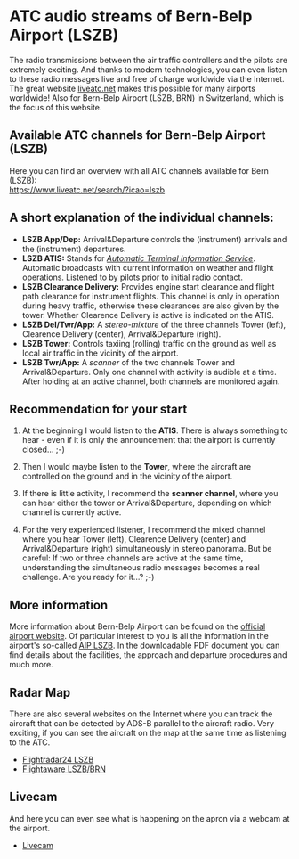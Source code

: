 # ATC audio streams of Bern-Belp Airport (LSZB)

The radio transmissions between the air traffic controllers and the pilots are extremely exciting. And thanks to modern technologies, you can even listen to these radio messages live and free of charge worldwide via the Internet. The great website [liveatc.net](http://liveatc.net) makes this possible for many airports worldwide! Also for Bern-Belp Airport (LSZB, BRN) in Switzerland, which is the focus of this website.

## Available ATC channels for Bern-Belp Airport (LSZB)
Here you can find an overview with all ATC channels available for Bern (LSZB):</br>
<a href="https://www.liveatc.net/search/?icao=lszb" target="_blank">https://www.liveatc.net/search/?icao=lszb</a>

## A short explanation of the individual channels:
- **LSZB App/Dep:** Arrival&Departure controls the (instrument) arrivals and the (instrument) departures. 
- **LSZB ATIS:** Stands for *[Automatic Terminal Information Service](https://en.wikipedia.org/wiki/Automatic_terminal_information_service)*. Automatic broadcasts with current information on weather and flight operations. Listened to by pilots prior to initial radio contact.
- **LSZB Clearance Delivery:** Provides engine start clearance and flight path clearance for instrument flights. This channel is only in operation during heavy traffic, otherwise these clearances are also given by the tower. Whether Clearence Delivery is active is indicated on the ATIS. 
- **LSZB Del/Twr/App:** A *stereo-mixture* of the three channels Tower (left), Clearence Delivery (center), Arrival&Departure (right).
- **LSZB Tower:** Controls taxiing (rolling) traffic on the ground as well as local air traffic in the vicinity of the airport.
- **LSZB Twr/App:** A *scanner* of the two channels Tower and Arrival&Departure. Only one channel with activity is audible at a time. After holding at an active channel, both channels are monitored again.

## Recommendation for your start

1. At the beginning I would listen to the **ATIS**. There is always something to hear - even if it is only the announcement that the airport is currently closed... ;-)

2. Then I would maybe listen to the **Tower**, where the aircraft are controlled on the ground and in the vicinity of the airport.

3. If there is little activity, I recommend the **scanner channel**, where you can hear either the tower or Arrival&Departure, depending on which channel is currently active.

4. For the very experienced listener, I recommend the mixed channel where you hear Tower (left), Clearence Delivery (center) and Arrival&Departure (right) simultaneously in stereo panorama. But be careful: If two or three channels are active at the same time, understanding the simultaneous radio messages becomes a real challenge. Are you ready for it...? ;-)

## More information
More information about Bern-Belp Airport can be found on the [official airport website](https://www.bernairport.ch). Of particular interest to you is all the information in the airport's so-called <a href="https://www.bernairport.ch/de/aviation/flugbetrieb/physikalische-merkmale" target="_blank">AIP LSZB</a>. In the downloadable PDF document you can find details about the facilities, the approach and departure procedures and much more.

## Radar Map
There are also several websites on the Internet where you can track the aircraft that can be detected by ADS-B parallel to the aircraft radio. Very exciting, if you can see the aircraft on the map at the same time as listening to the ATC.
- [Flightradar24 LSZB](https://www.flightradar24.com/46.96,7.48/11)
- [Flightaware LSZB/BRN](https://de.flightaware.com/live/airport/LSZB)

## Livecam
And here you can even see what is happening on the apron via a webcam at the airport.
- [Livecam](https://https://www.bernairport.ch/de/besuchen/erkunden/bern-airport)

